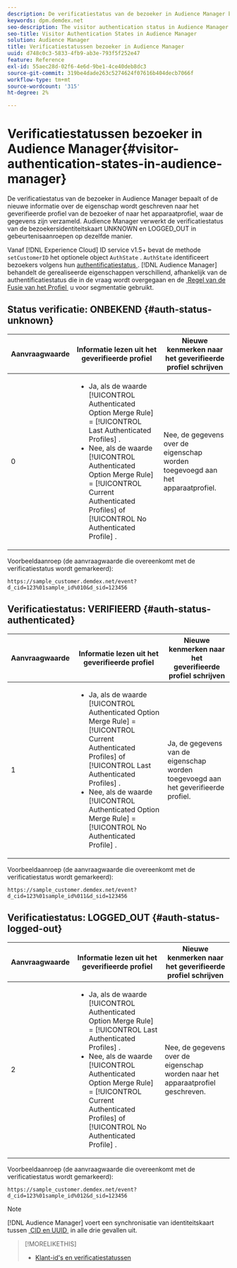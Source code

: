```yaml
---
description: De verificatiestatus van de bezoeker in Audience Manager bepaalt of de nieuwe informatie over de eigenschap wordt geschreven naar het geverifieerde profiel van de bezoeker of naar het apparaatprofiel, waar de gegevens zijn verzameld. Audience Manager verwerkt de verificatiestatus van de bezoekersidentiteitskaart UNKNOWN en LOGGED_OUT in gebeurtenisaanroepen op dezelfde manier.
keywords: dpm.demdex.net
seo-description: The visitor authentication status in Audience Manager determines if the new trait information is written to the visitor's authenticated profile or to the device profile, where the data was collected from. Audience Manager handles the visitor ID authentication statuses UNKNOWN and LOGGED_OUT in event calls in the same way.
seo-title: Visitor Authentication States in Audience Manager
solution: Audience Manager
title: Verificatiestatussen bezoeker in Audience Manager
uuid: d748c0c3-5833-4fb9-ab3e-793f5f252e47
feature: Reference
exl-id: 55aec28d-02f6-4e6d-9be1-4ce40deb8dc3
source-git-commit: 319be4dade263c5274624f07616b404decb7066f
workflow-type: tm+mt
source-wordcount: '315'
ht-degree: 2%

---
```


# Verificatiestatussen bezoeker in Audience Manager{#visitor-authentication-states-in-audience-manager}

De verificatiestatus van de bezoeker in Audience Manager bepaalt of de nieuwe informatie over de eigenschap wordt geschreven naar het geverifieerde profiel van de bezoeker of naar het apparaatprofiel, waar de gegevens zijn verzameld. Audience Manager verwerkt de verificatiestatus van de bezoekersidentiteitskaart UNKNOWN en LOGGED_OUT in gebeurtenisaanroepen op dezelfde manier.

Vanaf [!DNL Experience Cloud] ID service v1.5+ bevat de methode `setCustomerID` het optionele object `AuthState` . `AuthState` identificeert bezoekers volgens hun [&#x200B; authentificatiestatus &#x200B;](https://experienceleague.adobe.com/docs/id-service/using/reference/authenticated-state.html?lang=nl-NL). [!DNL Audience Manager] behandelt de gerealiseerde eigenschappen verschillend, afhankelijk van de authentificatiestatus die in de vraag wordt overgegaan en de [&#x200B; Regel van de Fusie van het Profiel &#x200B;](../features/profile-merge-rules/merge-rules-dashboard.md) u voor segmentatie gebruikt.

## Status verificatie: ONBEKEND {#auth-status-unknown}

| Aanvraagwaarde | Informatie lezen uit het geverifieerde profiel | Nieuwe kenmerken naar het geverifieerde profiel schrijven |
|---|---|---|
| 0 | <ul><li>Ja, als de waarde [!UICONTROL Authenticated Option Merge Rule] = [!UICONTROL Last Authenticated Profiles] .</li><li>Nee, als de waarde [!UICONTROL Authenticated Option Merge Rule] = [!UICONTROL Current Authenticated Profiles] of [!UICONTROL No Authenticated Profile] .</li></ul> | Nee, de gegevens over de eigenschap worden toegevoegd aan het apparaatprofiel. |

Voorbeeldaanroep (de aanvraagwaarde die overeenkomt met de verificatiestatus wordt gemarkeerd):

`https://sample_customer.demdex.net/event?d_cid=123%01sample_id%010&d_sid=123456`

## Verificatiestatus: VERIFIEERD {#auth-status-authenticated}

| Aanvraagwaarde | Informatie lezen uit het geverifieerde profiel | Nieuwe kenmerken naar het geverifieerde profiel schrijven |
|---|---|---|
| 1 | <ul><li>Ja, als de waarde [!UICONTROL Authenticated Option Merge Rule] = [!UICONTROL Current Authenticated Profiles] of [!UICONTROL Last Authenticated Profiles] .</li><li>Nee, als de waarde [!UICONTROL Authenticated Option Merge Rule] = [!UICONTROL No Authenticated Profile] .</li></ul> | Ja, de gegevens van de eigenschap worden toegevoegd aan het geverifieerde profiel. |

Voorbeeldaanroep (de aanvraagwaarde die overeenkomt met de verificatiestatus wordt gemarkeerd):

`https://sample_customer.demdex.net/event?d_cid=123%01sample_id%011&d_sid=123456`

## Verificatiestatus: LOGGED_OUT {#auth-status-logged-out}

| Aanvraagwaarde | Informatie lezen uit het geverifieerde profiel | Nieuwe kenmerken naar het geverifieerde profiel schrijven |
|---|---|---|
| 2 | <ul><li>Ja, als de waarde [!UICONTROL Authenticated Option Merge Rule] = [!UICONTROL Last Authenticated Profiles] .</li><li>Nee, als de waarde [!UICONTROL Authenticated Option Merge Rule] = [!UICONTROL Current Authenticated Profiles] of [!UICONTROL No Authenticated Profile] .</li></ul> | Nee, de gegevens over de eigenschap worden naar het apparaatprofiel geschreven. |

Voorbeeldaanroep (de aanvraagwaarde die overeenkomt met de verificatiestatus wordt gemarkeerd):

`https://sample_customer.demdex.net/event?d_cid=123%01sample_id%012&d_sid=123456`

>[!NOTE]
>
>[!DNL Audience Manager] voert een synchronisatie van identiteitskaart tussen [&#x200B; CID en UUID &#x200B;](../reference/ids-in-aam.md) in alle drie gevallen uit.

>[!MORELIKETHIS]
>
>* [Klant-id&#39;s en verificatiestatussen](https://experienceleague.adobe.com/docs/id-service/using/reference/authenticated-state.html?lang=nl-NL)
